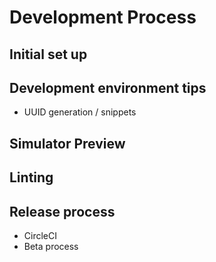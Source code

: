# Development Process

## Initial set up

## Development environment tips
- UUID generation / snippets

## Simulator Preview

## Linting

## Release process
- CircleCI
- Beta process
